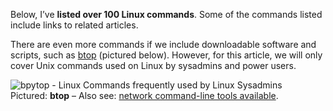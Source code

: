Below, I’ve  **listed over 100 Linux commands**. Some of the commands listed include links to related articles.

There are even more commands if we include downloadable software and scripts, such as  [btop](https://linuxblog.io/btop-the-htop-alternative/)  (pictured below). However, for this article, we will only cover Unix commands used on Linux by sysadmins and power users.

![bpytop - Linux Commands frequently used by Linux Sysadmins](https://static.linuxblog.io/wp-content/uploads/2020/10/bpytop-868x469.png "bpytop - Linux Commands frequently used by Linux Sysadmins")  
Pictured:  **btop**  – Also see: [network command-line tools available](https://linuxblog.io/linux-networking-commands-scripts/).
